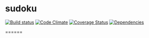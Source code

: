 # sudoku

[![Build status][travis-image]][travis-url] [![Code Climate][codeclimate-image]][codeclimate-url] [![Coverage Status][coverage-image]][coverage-url] [![Dependencies][david-image]][david-url]


======

[travis-url]: http://travis-ci.org/grantstampfli/sudoku
[travis-image]: https://secure.travis-ci.org/grantstampfli/sudoku.png?branch=master
[codeclimate-image]: https://codeclimate.com/github/grantstampfli/sudoku.png
[codeclimate-url]: https://codeclimate.com/github/grantstampfli/sudoku
[coverage-image]: https://coveralls.io/repos/grantstampfli/sudoku/badge.png
[coverage-url]: https://coveralls.io/r/grantstampfli/sudoku
[david-image]: https://david-dm.org/grantstampfli/sudoku.png?theme=shields.io
[david-url]: https://david-dm.org/grantstampfli/sudoku

